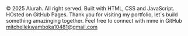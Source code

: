 © 2025 Alurah. All right served. Built with HTML, CSS and JavaScript. HOsted on GitHub Pages. Thank you for visiting my portfolio, let`s build something amazinging together. Feel free to connect with mme in GitHub
mitchellekwamboka10481@gmail.com




